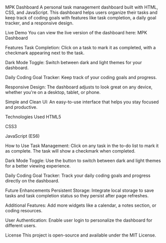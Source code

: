MPK Dashboard
A personal task management dashboard built with HTML, CSS, and JavaScript. This dashboard helps users organize their tasks and keep track of coding goals with features like task completion, a daily goal tracker, and a responsive design.

Live Demo
You can view the live version of the dashboard here:
MPK Dashboard

Features
Task Completion: Click on a task to mark it as completed, with a checkmark appearing next to the task.

Dark Mode Toggle: Switch between dark and light themes for your dashboard.

Daily Coding Goal Tracker: Keep track of your coding goals and progress.

Responsive Design: The dashboard adjusts to look great on any device, whether you're on a desktop, tablet, or phone.

Simple and Clean UI: An easy-to-use interface that helps you stay focused and productive.

Technologies Used
HTML5

CSS3

JavaScript (ES6)

How to Use
Task Management: Click on any task in the to-do list to mark it as complete. The task will show a checkmark when completed.

Dark Mode Toggle: Use the button to switch between dark and light themes for a better viewing experience.

Daily Coding Goal Tracker: Track your daily coding goals and progress directly on the dashboard.

Future Enhancements
Persistent Storage: Integrate local storage to save tasks and task completion status so they persist after page refreshes.

Additional Features: Add more widgets like a calendar, a notes section, or coding resources.

User Authentication: Enable user login to personalize the dashboard for different users.

License
This project is open-source and available under the MIT License.
